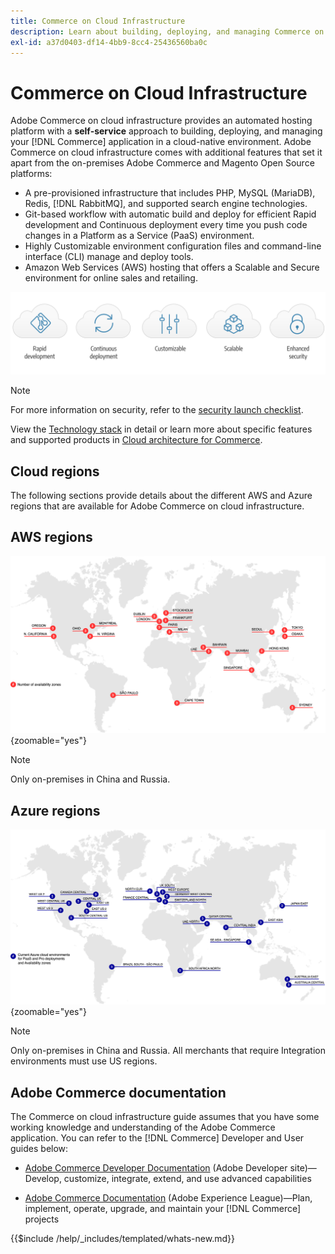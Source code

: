 ```yaml
---
title: Commerce on Cloud Infrastructure
description: Learn about building, deploying, and managing Commerce on Cloud infrastructure.
exl-id: a37d0403-df14-4bb9-8cc4-25436560ba0c
---
```


# Commerce on Cloud Infrastructure

Adobe Commerce on cloud infrastructure provides an automated hosting platform with a **self-service** approach to building, deploying, and managing your [!DNL Commerce] application in a cloud-native environment. Adobe Commerce on cloud infrastructure comes with additional features that set it apart from the on-premises Adobe Commerce and Magento Open Source platforms:

- A pre-provisioned infrastructure that includes PHP, MySQL (MariaDB), Redis, [!DNL RabbitMQ], and supported search engine technologies.
- Git-based workflow with automatic build and deploy for efficient Rapid development and Continuous deployment every time you push code changes in a Platform as a Service (PaaS) environment.
- Highly Customizable environment configuration files and command-line interface (CLI) manage and deploy tools.
- Amazon Web Services (AWS) hosting that offers a Scalable and Secure environment for online sales and retailing.

![Cloud benefits](../assets/CloudBenefits.svg)

>[!NOTE] 
>
>For more information on security, refer to the [security launch checklist](https://experienceleague.adobe.com/en/docs/commerce-on-cloud/user-guide/launch/checklist#security-configuration).

View the [Technology stack](architecture/tech-stack.md) in detail or learn more about specific features and supported products in [Cloud architecture for Commerce](architecture/cloud-architecture.md).

<div id="recs-overview-body-1"></div>
<div id="recs-overview-body-2"></div>
<div id="recs-overview-body-3"></div>
<div id="recs-overview-body-4"></div>
<div id="recs-overview-body-5"></div>
<div id="recs-overview-body-6"></div>

## Cloud regions

The following sections provide details about the different AWS and Azure regions that are available for Adobe Commerce on cloud infrastructure.

## AWS regions

![Diagram showing AWS regions](../assets/aws-regions.svg){zoomable="yes"}

>[!NOTE]
>
> Only on-premises in China and Russia.

## Azure regions

![Diagram showing Azure regions](../assets/azure-regions.svg){zoomable="yes"}

>[!NOTE]
>
> Only on-premises in China and Russia. All merchants that require Integration environments must use US regions.

## Adobe Commerce documentation

The Commerce on cloud infrastructure guide assumes that you have some working knowledge and understanding of the Adobe Commerce application. You can refer to the [!DNL Commerce] Developer and User guides below:

- [Adobe Commerce Developer Documentation](https://developer.adobe.com/commerce/docs/) (Adobe Developer site)—Develop, customize, integrate, extend, and use advanced capabilities

- [Adobe Commerce Documentation](https://experienceleague.adobe.com/docs/commerce.html) (Adobe Experience League)—Plan, implement, operate, upgrade, and maintain your [!DNL Commerce] projects

{{$include /help/_includes/templated/whats-new.md}}

<!-- Last updated from includes: 2025-09-03 16:00:46 -->
